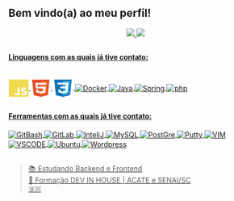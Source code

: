 ## Bem vindo(a) ao meu perfil!

 <!-- Quadro com métricas --> 
<div align="center">
  <a href="https://github.com/Edwanderson94">
  <img height="180" src="https://github-readme-stats.vercel.app/api?username=edwanderson94&show_icons=true&theme=merko&include_all_commits=true&count_private=true"/>
  <img height="100" src="https://github-readme-stats.vercel.app/api/top-langs/?username=edwanderson94&layout=compact&langs_count=7&theme=merko"/>
</div>
 
 ##
 
 <!-- Badges das linguagens de programação --> 
#### Linguagens com as quais já tive contato:
<div style="display: inline_block"><br>
  <img align="center" alt="Js" height="35" width="40" src="https://raw.githubusercontent.com/devicons/devicon/master/icons/javascript/javascript-plain.svg" />
  <img align="center" alt="HTML" height="35" width="40" src="https://raw.githubusercontent.com/devicons/devicon/master/icons/html5/html5-original.svg" />
  <img align="center" alt="CSS" height="35" width="40" src="https://raw.githubusercontent.com/devicons/devicon/master/icons/css3/css3-original.svg" />
  <img align="center" alt="Docker" height="35" width="40" src="https://cdn.jsdelivr.net/gh/devicons/devicon/icons/docker/docker-plain-wordmark.svg" />
  <img align="center" alt="Java" height="35" width="40" src="https://cdn.jsdelivr.net/gh/devicons/devicon/icons/java/java-original.svg" />
  <img align="center" alt="Spring" height="35" width="40" src="https://cdn.jsdelivr.net/gh/devicons/devicon/icons/spring/spring-original.svg" />
 <img align="center" alt="php" height="35" width="40" src="https://cdn.jsdelivr.net/gh/devicons/devicon/icons/php/php-plain.svg" />
</div>

 ##
 
 <!-- Badges das ferramentas já utilizadas -->
 #### Ferramentas com as quais já tive contato:
 <img align="center" alt="GitBash" height="35" width="40" src="https://cdn.jsdelivr.net/gh/devicons/devicon/icons/git/git-original.svg" />
 <img align="center" alt="GitLab" height="35" width="40" src="https://cdn.jsdelivr.net/gh/devicons/devicon/icons/gitlab/gitlab-original.svg" />
 <img align="center" alt="InteliJ" height="35" width="40" src="https://cdn.jsdelivr.net/gh/devicons/devicon/icons/intellij/intellij-plain.svg" />
 <img align="center" alt="MySQL" height="35" width="40" src="https://cdn.jsdelivr.net/gh/devicons/devicon/icons/mysql/mysql-original.svg" />
 <img align="center" alt="PostGre" height="35" width="40" src="https://cdn.jsdelivr.net/gh/devicons/devicon/icons/postgresql/postgresql-original.svg" />
 <img align="center" alt="Putty" height="35" width="40" src="https://cdn.jsdelivr.net/gh/devicons/devicon/icons/putty/putty-original.svg" />
 <img align="center" alt="VIM" height="35" width="40" src="https://cdn.jsdelivr.net/gh/devicons/devicon/icons/vim/vim-plain.svg" />
 <img align="center" alt="VSCODE" height="35" width="40" src="https://cdn.jsdelivr.net/gh/devicons/devicon/icons/vscode/vscode-original.svg" />
 <img align="center" alt="Ubuntu" height="35" width="40" src="https://cdn.jsdelivr.net/gh/devicons/devicon/icons/ubuntu/ubuntu-plain.svg" />
 <img align="center" alt="Wordpress" height="35" width="40" src="https://cdn.jsdelivr.net/gh/devicons/devicon/icons/wordpress/wordpress-plain.svg" />
 
 ##
 
> 📚 Estudando Backend e Frontend <br>
> 🏫 Formação DEV IN HOUSE | ACATE e SENAI/SC <br>
> 🇧🇷 <br>

##

